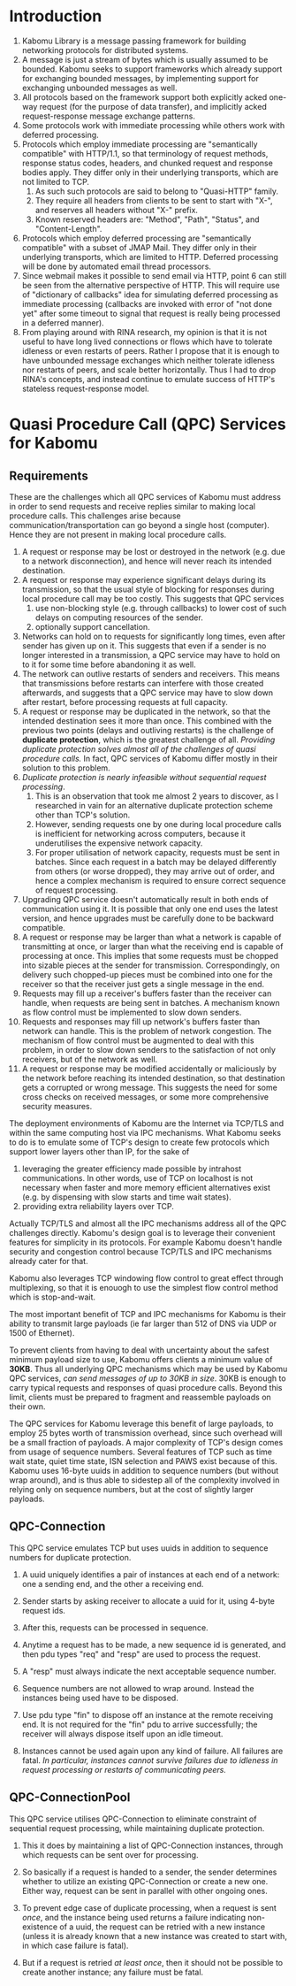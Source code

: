 # Introduction

1. Kabomu Library is a message passing framework for building networking protocols for distributed systems.
2. A message is just a stream of bytes which is usually assumed to be bounded. Kabomu seeks to support frameworks which already support for exchanging bounded messages, by implementing support for exchanging unbounded messages as well.
3. All protocols based on the framework support both explicitly acked one-way request (for the purpose of data transfer), and implicitly acked request-response message exchange patterns.
4. Some protocols work with immediate processing while others work with deferred processing.
5. Protocols which employ immediate processing are "semantically compatible" with HTTP/1.1, so that terminology of request methods, response status codes, headers, and chunked request and response bodies apply. They differ only in their underlying transports, which are not limited to TCP.
   1. As such such protocols are said to belong to "Quasi-HTTP" family.
   2. They require all headers from clients to be sent to start with "X-", and reserves all headers without "X-" prefix.
   3. Known reserved headers are: "Method", "Path", "Status", and "Content-Length".
6. Protocols which employ deferred processing are "semantically compatible" with a subset of JMAP Mail. They differ only in their underlying transports, which are limited to HTTP. Deferred processing will be done by automated email thread processors. 
7. Since webmail makes it possible to send email via HTTP, point 6 can still be seen from the alternative perspective of HTTP. This will require use of "dictionary of callbacks" idea for simulating deferred processing as immediate processing (callbacks are invoked with error of "not done yet" after some timeout to signal that request is really being processed in a deferred manner).
8. From playing around with RINA research, my opinion is that it is not useful to have long lived connections or flows which have to tolerate idleness or even restarts of peers. Rather I propose that it is enough to have unbounded message exchanges which neither tolerate idleness nor restarts of peers, and scale better horizontally. Thus I had to drop RINA's concepts, and instead continue to emulate success of HTTP's stateless request-response model.

# Quasi Procedure Call (QPC) Services for Kabomu

## Requirements

These are the challenges which all QPC services of Kabomu must address in order to send requests and receive replies similar to making local procedure calls. This challenges arise because communication/transportation can go beyond a single host (computer). Hence they are not present in making local procedure calls.

1. A request or response may be lost or destroyed in the network (e.g. due to a network disconnection), and hence will never reach its intended destination.
2. A request or response may experience significant delays during its transmission, so that the usual style of blocking for responses during local procedure call may be too costly. This suggests that QPC services 
    1. use non-blocking style (e.g. through callbacks) to lower cost of such delays on computing resources of the sender.
    2. optionally support cancellation.
3. Networks can hold on to requests for significantly long times, even after sender has given up on it. This suggests that even if a sender is no longer interested in a transmission, a QPC service may have to hold on to it for some time before abandoning it as well.
4. The network can outlive restarts of senders and receivers. This means that transmissions before restarts can interfere with those created afterwards, and suggests that a QPC service may have to slow down after restart,  before processing requests at full capacity.
3. A request or response may be duplicated in the network, so that the intended destination sees it more than once. This combined with the previous two points (delays and outliving restarts) is the challenge of **duplicate protection**, which is the greatest challenge of all. *Providing duplicate protection solves almost all of the challenges of quasi procedure calls.* In fact, QPC services of Kabomu differ mostly in their solution to this problem.
3. *Duplicate protection is nearly infeasible without sequential request processing*. 
   1. This is an observation that took me almost 2 years to discover, as I researched in vain for an alternative duplicate protection scheme other than TCP's solution. 
   2. However, sending requests one by one during local procedure calls is inefficient for networking across computers, because it underutilises the expensive network capacity. 
   3. For proper utilisation of network capacity, requests must be sent in batches. Since each request in a batch may be delayed differently from others (or worse dropped), they may arrive out of order, and hence a complex mechanism is required to ensure correct sequence of request processing.
4. Upgrading QPC service doesn't automatically result in both ends of communication using it. It is possible that only one end uses the latest version, and hence upgrades must be carefully done to be backward compatible.
4. A request or response may be larger than what a network is capable of transmitting at once, or larger than what the receiving end is capable of processing at once. This implies that some requests must be chopped into sizable pieces at the sender for transmission. Correspondingly, on delivery such chopped-up pieces must be combined into one for the receiver so that the receiver just gets a single message in the end.
5. Requests may fill up a receiver's buffers faster than the receiver can handle, when requests are being sent in batches. A mechanism known as flow control must be implemented to slow down senders.
5. Requests and responses may fill up network's buffers faster than network can handle. This is the problem of network congestion. The mechanism of flow control must be augmented to deal with this problem, in order to slow down senders to the satisfaction of not only receivers, but of the network as well.
5. A request or response may be modified accidentally or maliciously by the network before reaching its intended destination, so that destination gets a corrupted or wrong message. This suggests the need for some cross checks on received messages, or some more comprehensive security measures.

The deployment environments of Kabomu are the Internet via TCP/TLS and within the same computing host via IPC mechanisms. What Kabomu seeks to do is to emulate some of TCP's design to create few protocols which support lower layers other than IP, for the sake of
   1. leveraging the greater efficiency made possible by intrahost communications. In other words, use of TCP on localhost is not necessary when faster and more memory efficient alternatives exist (e.g. by dispensing with slow starts and time wait states).
   2. providing extra reliability layers over TCP.

Actually TCP/TLS and almost all the IPC mechanisms address all of the QPC challenges directly. Kabomu's design goal is to leverage their convenient features for simplicity in its protocols. For example Kabomu doesn't handle security and congestion control because TCP/TLS and IPC mechanisms already cater for that.

Kabomu also leverages TCP windowing flow control to great effect through multiplexing, so that it is enouogh to use the simplest flow control method which is stop-and-wait.

The most important benefit of TCP and IPC mechanisms for Kabomu is their ability to transmit large payloads (ie far larger than 512 of DNS via UDP or 1500 of Ethernet).

To prevent clients from having to deal with uncertainty about the safest minimum payload size to use, Kabomu offers clients a minimum value of **30KB**. Thus all underlying QPC mechanisms which may be used by Kabomu QPC services, *can send messages of up to 30KB in size*. 30KB is enough to carry typical requests and responses of quasi procedure calls. Beyond this limit, clients must be prepared to fragment and reassemble payloads on their own.

The QPC services for Kabomu leverage this benefit of large payloads, to employ 25 bytes worth of transmission overhead, since such overhead will be a small fraction of payloads. A major complexity of TCP's design comes from usage of sequence numbers. Several features of TCP such as time wait state, quiet time state, ISN selection and PAWS exist because of this. Kabomu uses 16-byte uuids in addition to sequence numbers (but without wrap around), and is thus able to sidestep all of the complexity involved in relying only on sequence numbers, but at the cost of slightly larger payloads.

## QPC-Connection

This QPC service emulates TCP but uses uuids in addition to sequence numbers for duplicate protection.

1. A uuid uniquely identifies a pair of instances at each end of a network: one a sending end, and the other a receiving end.

1. Sender starts by asking receiver to allocate a uuid for it, using 4-byte request ids.

2. After this, requests can be processed in sequence.

3. Anytime a request has to be made, a new sequence id is generated, and then pdu types "req" and "resp" are used to process the request.

3. A "resp" must always indicate the next acceptable sequence number.

4. Sequence numbers are not allowed to wrap around. Instead the instances being used have to be disposed.

4. Use pdu type "fin" to dispose off an instance at the remote receiving end. It is not required for the "fin" pdu to arrive successfully; the receiver will always dispose itself upon an idle timeout.

4. Instances cannot be used again upon any kind of failure. All failures are fatal. *In particular, instances cannot survive failures due to idleness in request processing or restarts of communicating peers.*


## QPC-ConnectionPool

This QPC service utilises QPC-Connection to eliminate constraint of sequential request processing, while maintaining duplicate protection.

1. This it does by maintaining a list of QPC-Connection instances, through which requests can be sent over for processing.

2. So basically if a request is handed to a sender, the sender determines whether to utilize an existing QPC-Connection or create a new one. Either way, request can be sent in parallel with other ongoing ones.

3. To prevent edge case of duplicate processing, when a request is sent *once*, and the instance being used returns a failure indicating non-existence of a uuid, the request can be retried with a new instance (unless it is already known that a new instance was created to start with, in which case failure is fatal).

4. But if a request is retried *at least once*, then it should not be possible to create another instance; any failure must be fatal.
